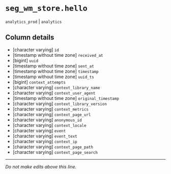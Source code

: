 # `seg_wm_store.hello`
`analytics_prod` | `analytics`

## Column details
* [character varying] `id`
* [timestamp without time zone] `received_at`
* [bigint]    `uuid`
* [timestamp without time zone] `sent_at`
* [timestamp without time zone] `timestamp`
* [timestamp without time zone] `uuid_ts`
* [bigint]    `context_attempts`
* [character varying] `context_library_name`
* [character varying] `context_user_agent`
* [timestamp without time zone] `original_timestamp`
* [character varying] `context_library_version`
* [character varying] `context_metrics`
* [character varying] `context_page_url`
* [character varying] `anonymous_id`
* [character varying] `context_locale`
* [character varying] `event`
* [character varying] `event_text`
* [character varying] `context_ip`
* [character varying] `context_page_path`
* [character varying] `context_page_search`

-------------------------------------------------------------------------------
*Do not make edits above this line.*
